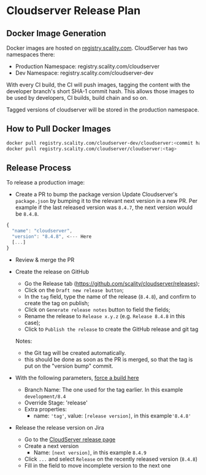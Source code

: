# Cloudserver Release Plan

## Docker Image Generation

Docker images are hosted on [registry.scality.com](registry.scality.com).
CloudServer has two namespaces there:

* Production Namespace: registry.scality.com/cloudserver
* Dev Namespace: registry.scality.com/cloudserver-dev

With every CI build, the CI will push images, tagging the
content with the developer branch's short SHA-1 commit hash.
This allows those images to be used by developers, CI builds,
build chain and so on.

Tagged versions of cloudserver will be stored in the production namespace.

## How to Pull Docker Images

```sh
docker pull registry.scality.com/cloudserver-dev/cloudserver:<commit hash>
docker pull registry.scality.com/cloudserver/cloudserver:<tag>
```

## Release Process

To release a production image:

* Create a PR to bump the package version
  Update Cloudserver's `package.json` by bumping it to the relevant next
  version in a new PR. Per example if the last released version was
  `8.4.7`, the next version would be `8.4.8`.

```js
{
  "name": "cloudserver",
  "version": "8.4.8", <--- Here
  [...]
}
```

* Review & merge the PR

* Create the release on GitHub
  
  * Go the Release tab (https://github.com/scality/cloudserver/releases);
  * Click on the `Draft new release button`;
  * In the `tag` field, type the name of the release (`8.4.8`), and confirm
    to create the tag on publish;
  * Click on `Generate release notes` button to field the fields;
  * Rename the release to `Release x.y.z` (e.g. `Release 8.4.8` in this case);
  * Click to `Publish the release` to create the GitHub release and git tag

  Notes:
  * the Git tag will be created automatically.
  * this should be done as soon as the PR is merged, so that the tag
    is put on the "version bump" commit.

* With the following parameters, [force a build here](https://eve.devsca.com/github/scality/cloudserver/#/builders/3/force/force)

  * Branch Name: The one used for the tag earlier. In this example `development/8.4`
  * Override Stage: 'release'
  * Extra properties:
    * name: `'tag'`, value: `[release version]`, in this example`'8.4.8'`

* Release the release version on Jira

  * Go to the [CloudServer release page](https://scality.atlassian.net/projects/CLDSRV?selectedItem=com.atlassian.jira.jira-projects-plugin:release-page)
  * Create a next version
    * Name: `[next version]`, in this example `8.4.9`
  * Click `...` and select `Release` on the recently released version (`8.4.8`)
  * Fill in the field to move incomplete version to the next one
